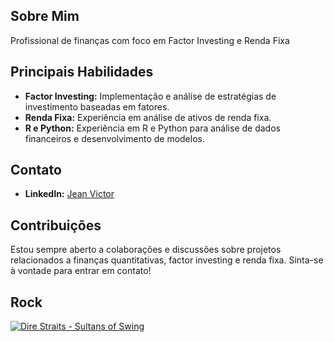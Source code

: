
## Sobre Mim
Profissional de finanças com foco em Factor Investing e Renda Fixa

## Principais Habilidades
- **Factor Investing:** Implementação e análise de estratégias de investimento baseadas em fatores.
- **Renda Fixa:** Experiência em análise de ativos de renda fixa.
- **R e Python:** Experiência em R e Python para análise de dados financeiros e desenvolvimento de modelos.

## Contato
- **LinkedIn:** [Jean Victor](https://www.linkedin.com/in/jeanvictorar/)

## Contribuições
Estou sempre aberto a colaborações e discussões sobre projetos relacionados a finanças quantitativas, factor investing e renda fixa. Sinta-se à vontade para entrar em contato!

## Rock
[![Dire Straits - Sultans of Swing](https://img.youtube.com/vi/h0ffIJ7ZO4U/0.jpg)](https://www.youtube.com/watch?v=h0ffIJ7ZO4U)
